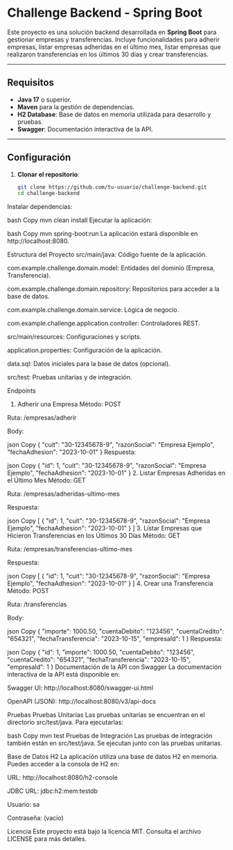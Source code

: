 # Challenge Backend - Spring Boot

Este proyecto es una solución backend desarrollada en **Spring Boot** para gestionar empresas y transferencias. Incluye funcionalidades para adherir empresas, listar empresas adheridas en el último mes, listar empresas que realizaron transferencias en los últimos 30 días y crear transferencias.

---

## Requisitos

- **Java 17** o superior.
- **Maven** para la gestión de dependencias.
- **H2 Database**: Base de datos en memoria utilizada para desarrollo y pruebas.
- **Swagger**: Documentación interactiva de la API.

---

## Configuración

1. **Clonar el repositorio**:
   ```bash
   git clone https://github.com/tu-usuario/challenge-backend.git
   cd challenge-backend
Instalar dependencias:

bash
Copy
mvn clean install
Ejecutar la aplicación:

bash
Copy
mvn spring-boot:run
La aplicación estará disponible en http://localhost:8080.

Estructura del Proyecto
src/main/java: Código fuente de la aplicación.

com.example.challenge.domain.model: Entidades del dominio (Empresa, Transferencia).

com.example.challenge.domain.repository: Repositorios para acceder a la base de datos.

com.example.challenge.domain.service: Lógica de negocio.

com.example.challenge.application.controller: Controladores REST.

src/main/resources: Configuraciones y scripts.

application.properties: Configuración de la aplicación.

data.sql: Datos iniciales para la base de datos (opcional).

src/test: Pruebas unitarias y de integración.

Endpoints
1. Adherir una Empresa
Método: POST

Ruta: /empresas/adherir

Body:

json
Copy
{
  "cuit": "30-12345678-9",
  "razonSocial": "Empresa Ejemplo",
  "fechaAdhesion": "2023-10-01"
}
Respuesta:

json
Copy
{
  "id": 1,
  "cuit": "30-12345678-9",
  "razonSocial": "Empresa Ejemplo",
  "fechaAdhesion": "2023-10-01"
}
2. Listar Empresas Adheridas en el Último Mes
Método: GET

Ruta: /empresas/adheridas-ultimo-mes

Respuesta:

json
Copy
[
  {
    "id": 1,
    "cuit": "30-12345678-9",
    "razonSocial": "Empresa Ejemplo",
    "fechaAdhesion": "2023-10-01"
  }
]
3. Listar Empresas que Hicieron Transferencias en los Últimos 30 Días
Método: GET

Ruta: /empresas/transferencias-ultimo-mes

Respuesta:

json
Copy
[
  {
    "id": 1,
    "cuit": "30-12345678-9",
    "razonSocial": "Empresa Ejemplo",
    "fechaAdhesion": "2023-10-01"
  }
]
4. Crear una Transferencia
Método: POST

Ruta: /transferencias

Body:

json
Copy
{
  "importe": 1000.50,
  "cuentaDebito": "123456",
  "cuentaCredito": "654321",
  "fechaTransferencia": "2023-10-15",
  "empresaId": 1
}
Respuesta:

json
Copy
{
  "id": 1,
  "importe": 1000.50,
  "cuentaDebito": "123456",
  "cuentaCredito": "654321",
  "fechaTransferencia": "2023-10-15",
  "empresaId": 1
}
Documentación de la API con Swagger
La documentación interactiva de la API está disponible en:

Swagger UI: http://localhost:8080/swagger-ui.html

OpenAPI (JSON): http://localhost:8080/v3/api-docs

Pruebas
Pruebas Unitarias
Las pruebas unitarias se encuentran en el directorio src/test/java. Para ejecutarlas:

bash
Copy
mvn test
Pruebas de Integración
Las pruebas de integración también están en src/test/java. Se ejecutan junto con las pruebas unitarias.

Base de Datos H2
La aplicación utiliza una base de datos H2 en memoria. Puedes acceder a la consola de H2 en:

URL: http://localhost:8080/h2-console

JDBC URL: jdbc:h2:mem:testdb

Usuario: sa

Contraseña: (vacío)

Licencia
Este proyecto está bajo la licencia MIT. Consulta el archivo LICENSE para más detalles.

